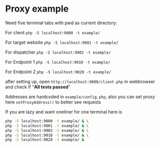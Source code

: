 # Proxy example

Need five terminal tabs with pwd as current directory:

For client
`php -S localhost:9000 -t example/`

For target website
`php -S localhost:9001 -t example/`

For dispatcher
`php -S localhost:9002 -t example/`

For Endpoint 1
`php -S localhost:9010 -t example/`

For Endpoint 2
`php -S localhost:9020 -t example/`

after setting up, open `http://localhost:9000/client.php`
in webbrowser and check if "**All tests passed**"

Addresses are hardcoded in `example/config.php`, also you can set proxy here `setProxyAddress()` to better see requests

If you are lazy and want oneliner for one terminal here is

```bash
php -S localhost:9000 -t example/ & \
php -S localhost:9001 -t example/ & \
php -S localhost:9002 -t example/ & \
php -S localhost:9010 -t example/ & \
php -S localhost:9020 -t example/ &
```
